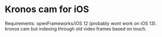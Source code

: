 # Kronos cam for iOS

Requirements: openFrameworks/iOS 12 (probably wont work on iOS 13).
kronos cam but indexing through old video frames based on touch. 



